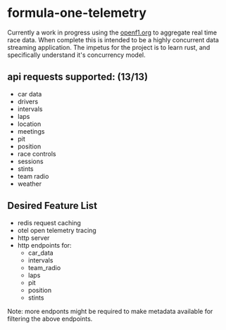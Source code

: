 # formula-one-telemetry

Currently a work in progress using the [openf1.org](https://openf1.org/) to aggregate real time race data. When complete this is intended to be a highly concurrent data streaming application. The impetus for the project is to learn rust, and specifically understand it's concurrency model.

## api requests supported: (13/13)
- car data
- drivers 
- intervals
- laps
- location
- meetings
- pit
- position
- race controls
- sessions
- stints
- team radio
- weather


## Desired Feature List
- redis request caching
- otel open telemetry tracing
- http server
- http endpoints for:
  - car_data
  - intervals
  - team_radio
  - laps
  - pit
  - position
  - stints

Note: more endponts might be required to make metadata available for filtering
the above endpoints. 
